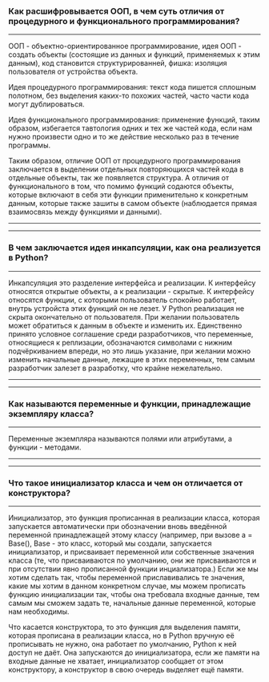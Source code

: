 ### Как расшифровывается ООП, в чем суть отличия от процедурного и функционального программирования?
***
ООП - объектно-ориентированное программирование, 
идея ООП - создать объекты (состоящие из данных и функций, 
применяемых к этим данным), код становится структурированней, 
фишка: изоляция пользователя от устройства объекта.

Идея процедурного программирования: текст кода пишется сплошным полотном, без выделения каких-то похожих частей,
часто части кода могут дублироваться.

Идея функционального программирования: применение функций, таким образом,
избегается тавтология одних и тех же частей кода, если нам нужно произвести одно и то же действие несколько раз в течение программы.

Таким образом, отличие ООП от процедурного программирования заключается в выделении отдельных повторяющихся частей кода в отдельные объекты, так же появляется структура.
А отличия от функционального в том, что помимо функций содаются объекты, которые включают в себя эти функции применительно к конкретным данным, которые также зашиты в самом объекте (наблюдается прямая взаимосвязь между функциями и данными).

*****
*****

### В чем заключается идея инкапсуляции, как она реализуется в Python?
***
Инкапсуляция это разделение интерфейса и реализации. К интерфейсу относятся открытые объекты, а к реализации - скрытые.
К интерфейсу относятся функции, с которыми пользователь спокойно работает, внутрь устройста этих функций он не лезет. 
У Python реализация не скрыта окончательно от пользователя. При желании пользователь может обратиться к данным в объекте и изменить их. Единственно принято условное соглашение среди разработчиков, что переменные, относящиеся к реплизации, обозначаются символами с нижним подчёркиванием впереди,
но это лишь указание, при желании можно изменить начальные данные, лежащие в этих переменных, тем самым разработчик залезет в разработку, что крайне нежелательно.

*****
*****

### Как называются переменные и функции, принадлежащие экземпляру класса?

***

Переменные экземпляра называются полями или атрибутами, а функции - методами.

*****
*****
 ### Что такое инициализатор класса и чем он отличается от конструктора?
***
Инициализатор, это функция прописанная в реализации класса, которая запускается автоматически при обозначении вновь введённой переменной принадлежащей этому классу (например, при вызове a = Base(), Base - это класс, который мы создали, запускается инициализатор, и присваивает переменной или собственные значения класса (те, что присваиваются по умолчанию, они же присваиваются и при отсутствии явно прописанной функции инциализатора.) 
Если же мы хотим сделать так, чтобы переменной приславивались те значения, какие мы хотим в данном конкретном случае, мы можем прописать функцию инициализации так, чтобы она требовала входные данные, тем самым мы сможем задать те, начальные данные переменной, которые нам необходимы.

Что касается конструктора, то это функция для выделения памяти, которая прописана в реализации класса, но в Python вручную её прописывать не нужно, она работает по умолчанию, Python к ней доступ не даёт. Она запускаются до инициализатора, если же памяти на входные данные не хватает, инициализатор сообщает от этом конструктору, а конструктор в свою очередь выделяет ещё памяти.


